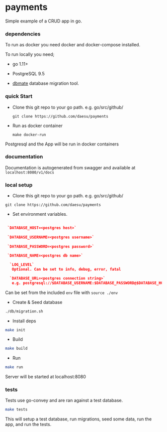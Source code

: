 # payments
Simple example of a CRUD app in go.

### dependencies
To run as docker you need docker and docker-compose installed.

To run locally you need;

- go 1.11+
- PostgreSQL 9.5

- [dbmate](https://github.com/amacneil/dbmate)
database migration tool. 

### quick Start
 - Clone this git repo to your go path. e.g. go/src/github/

   `git clone https://github.com/daesu/payments`

 - Run as docker container

   `make docker-run`

Postgresql and the App will be run in docker containers

### documentation
Documentation is autogenerated from swagger and available at `localhost:8080/v1/docs`

### local setup

  - Clone this git repo to your go path. e.g. go/src/github/

   `git clone https://github.com/daesu/payments`

  - Set environment variables.
  ```json
   
   `DATABASE_HOST=<postgres host>`
   
   `DATABASE_USERNAME=<postgres username>`
   
   `DATABASE_PASSWORD=<postgres password>`
   
   `DATABASE_NAME=<postgres db name>`

    `LOG_LEVEL`
     Optional. Can be set to info, debug, error, fatal

    `DATABASE_URL=<postgres connection string>`
     e.g. postgresql://$DATABASE_USERNAME:$DATABASE_PASSWORD@$DATABASE_HOST/$DATABASE_NAME?sslmode=disable
   ```

   Can be set from the included `env` file with `source ./env`

  - Create & Seed database 
  ```bash
  ./db/migration.sh
  ```

  - Install deps
   ```bash
   make init
   ```
   
  - Build
   ```bash
   make build
   ```

  - Run
  ```bash
  make run
  ```

   Server will be started at localhost:8080

### tests
Tests use go-convey and are ran against a test database.

```bash
make tests
```

This will setup a test database, run migrations, seed some data, run the app, and run the tests. 
